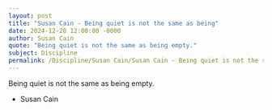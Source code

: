```yaml
---
layout: post
title: "Susan Cain - Being quiet is not the same as being"
date: 2024-12-28 12:00:00 -0000
author: Susan Cain
quote: "Being quiet is not the same as being empty."
subject: Discipline
permalink: /Discipline/Susan Cain/Susan Cain - Being quiet is not the same as being
---
```


Being quiet is not the same as being empty.

- Susan Cain
